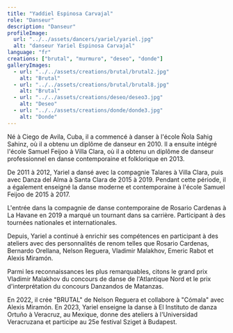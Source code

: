 ```yaml
---
title: "Yaddiel Espinosa Carvajal"
role: "Danseur"
description: "Danseur"
profileImage:
  url: "../../assets/dancers/yariel/yariel.jpg"
  alt: "danseur Yariel Espinosa Carvajal"
language: "fr"
creations: ["brutal", "murmuro", "deseo", "donde"]
galleryImages:
  - url: "../../assets/creations/brutal/brutal2.jpg"
    alt: "Brutal"
  - url: "../../assets/creations/brutal/brutal8.jpg"
    alt: "Brutal"
  - url: "../../assets/creations/deseo/deseo3.jpg"
    alt: "Deseo"
  - url: "../../assets/creations/donde/donde3.jpg"
    alt: "Donde"
---
```


Né à Ciego de Avila, Cuba, il a commencé à danser à l'école Ñola Sahig Sahinz, où il a obtenu un diplôme de danseur en 2010. Il a ensuite intégré l'école Samuel Feijoo à Villa Clara, où il a obtenu un diplôme de danseur professionnel en danse contemporaine et folklorique en 2013.

De 2011 à 2012, Yariel a dansé avec la compagnie Talares à Villa Clara, puis avec Danza del Alma à Santa Clara de 2015 à 2019. Pendant cette période, il a également enseigné la danse moderne et contemporaine à l'école Samuel Feijoo de 2015 à 2017.

L'entrée dans la compagnie de danse contemporaine de Rosario Cardenas à La Havane en 2019 a marqué un tournant dans sa carrière. Participant à des tournées nationales et internationales.

Depuis, Yariel a continué à enrichir ses compétences en participant à des ateliers avec des personnalités de renom telles que Rosario Cardenas, Bernardo Orellana, Nelson Reguera, Vladimir Malakhov, Emeric Rabot et Alexis Miramón.

Parmi les reconnaissances les plus remarquables, citons le grand prix Vladimir Malakhov du concours de danse de l'Atlantique Nord et le prix d'interprétation du concours Danzandos de Matanzas.

En 2022, il crée "BRUTAL" de Nelson Reguera et collabore à "Cómala" avec Alexis Miramón. En 2023, Yariel enseigne la danse à El Instituto de danza Ortuño à Veracruz, au Mexique, donne des ateliers à l'Universidad Veracruzana et participe au 25e festival Sziget à Budapest.
